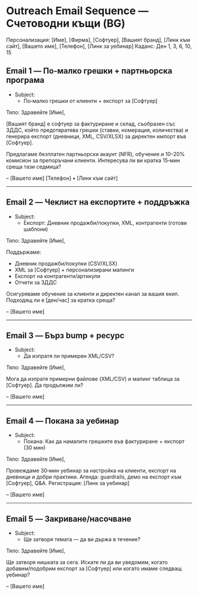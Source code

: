 # Outreach Email Sequence — Счетоводни къщи (BG)

Персонализация: [Име], [Фирма], [Софтуер], [Вашият бранд], [Линк към сайт], [Вашето име], [Телефон], [Линк за уебинар]
Каданс: Ден 1, 3, 6, 10, 15

## Email 1 — По‑малко грешки + партньорска програма
- Subject:
  - По‑малко грешки от клиенти + експорт за [Софтуер]

Тяло:
Здравейте [Име],

[Вашият бранд] е софтуер за фактуриране и склад, съобразен със ЗДДС, който предотвратява грешки (ставки, номерация, количества) и генерира експорт (дневници, XML, CSV/XLSX) за директен импорт във [Софтуер].

Предлагаме безплатен партньорски акаунт (NFR), обучение и 10–20% комисион за препоръчани клиенти. Интересува ли ви кратка 15‑мин среща тази седмица?

– [Вашето име]
[Телефон] • [Линк към сайт]

---

## Email 2 — Чеклист на експортите + поддръжка
- Subject:
  - Експорт: Дневник продажби/покупки, XML, контрагенти (готови шаблони)

Тяло:
Здравейте [Име],

Поддържаме:
- Дневник продажби/покупки (CSV/XLSX)
- XML за [Софтуер] + персонализирани мапинги
- Експорт на контрагенти/артикули
- Отчети за ЗДДС

Осигуряваме обучение за клиенти и директен канал за вашия екип.
Подходящ ли е [ден/час] за кратка среща?

– [Вашето име]

---

## Email 3 — Бърз bump + ресурс
- Subject:
  - Да изпратя ли примерен XML/CSV?

Тяло:
Здравейте [Име],

Мога да изпратя примерни файлове (XML/CSV) и мапинг таблица за [Софтуер]. Да продължим ли?

– [Вашето име]

---

## Email 4 — Покана за уебинар
- Subject:
  - Покана: Как да намалите грешките във фактуриране + експорт (30 мин)

Тяло:
Здравейте [Име],

Провеждаме 30‑мин уебинар за настройка на клиенти, експорт на дневници и добри практики.
Агенда: guardrails, демо на експорт към [Софтуер], Q&A.
Регистрация: [Линк за уебинар]

– [Вашето име]

---

## Email 5 — Закриване/насочване
- Subject:
  - Ще затворя темата — да ви държа в течение?

Тяло:
Здравейте [Име],

Ще затворя нишката за сега. Искате ли да ви уведомим, когато добавим/подобрим експорт за [Софтуер] или когато имаме следващ уебинар?

– [Вашето име]
